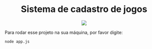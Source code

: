 <h1 align="center">Sistema de cadastro de jogos</h1>

<p align="center">
<img src="http://img.shields.io/static/v1?label=STATUS&message=EM%20DESENVOLVIMENTO&color=GREEN&style=for-the-badge"/>
</p>

Para rodar esse projeto na sua máquina, por favor digite:

```
node app.js
```
